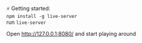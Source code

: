 ⚡ Getting started: <br>
`npm install -g live-server` <br>
run `live-server`

Open http://127.0.0.1:8080/ and start playing around
